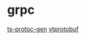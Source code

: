 # grpc

[ts-protoc-gen](https://github.com/improbable-eng/ts-protoc-gen)
[vtprotobuf](https://github.com/planetscale/vtprotobuf)
